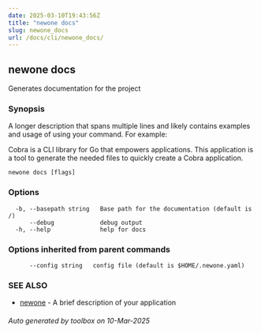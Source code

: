 ```yaml
---
date: 2025-03-10T19:43:56Z
title: "newone docs"
slug: newone_docs
url: /docs/cli/newone_docs/
---
```

## newone docs

Generates documentation for the project

### Synopsis

A longer description that spans multiple lines and likely contains examples
and usage of using your command. For example:

Cobra is a CLI library for Go that empowers applications.
This application is a tool to generate the needed files
to quickly create a Cobra application.

```
newone docs [flags]
```

### Options

```
  -b, --basepath string   Base path for the documentation (default is /)
      --debug             debug output
  -h, --help              help for docs
```

### Options inherited from parent commands

```
      --config string   config file (default is $HOME/.newone.yaml)
```

### SEE ALSO

* [newone](/docs/cli/newone/)	 - A brief description of your application

###### Auto generated by toolbox on 10-Mar-2025
